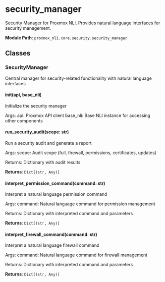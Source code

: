# security_manager

Security Manager for Proxmox NLI.
Provides natural language interfaces for security management.

**Module Path**: `proxmox_nli.core.security.security_manager`

## Classes

### SecurityManager

Central manager for security-related functionality with natural language interfaces

#### __init__(api, base_nli)

Initialize the security manager

Args:
    api: Proxmox API client
    base_nli: Base NLI instance for accessing other components

#### run_security_audit(scope: str)

Run a security audit and generate a report

Args:
    scope: Audit scope (full, firewall, permissions, certificates, updates)
    
Returns:
    Dictionary with audit results

**Returns**: `Dict[(str, Any)]`

#### interpret_permission_command(command: str)

Interpret a natural language permission command

Args:
    command: Natural language command for permission management
    
Returns:
    Dictionary with interpreted command and parameters

**Returns**: `Dict[(str, Any)]`

#### interpret_firewall_command(command: str)

Interpret a natural language firewall command

Args:
    command: Natural language command for firewall management
    
Returns:
    Dictionary with interpreted command and parameters

**Returns**: `Dict[(str, Any)]`

